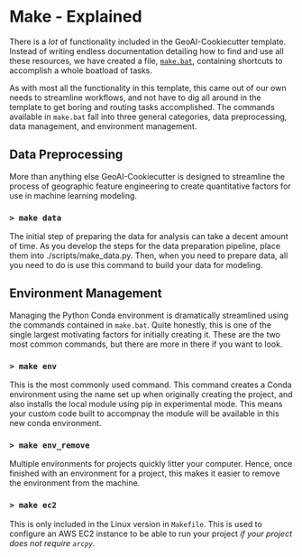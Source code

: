 # Make - Explained

There is a _lot_ of functionality included in the GeoAI-Cookiecutter template. Instead of writing endless documentation detailing how to find and use all these resources, we have created a file, [`make.bat`](https://github.com/Esri/geoai-cookiecutter/blob/master/%7B%7Bcookiecutter.project_name%7D%7D/make.bat), containing shortcuts to accomplish a whole boatload of tasks. 

As with most all the functionality in this template, this came out of our own needs to streamline workflows, and not have to dig all around in the template to get boring and routing tasks accomplished. The commands available in `make.bat` fall into three general categories, data preprocessing, data management, and environment management.

## Data Preprocessing

More than anything else GeoAI-Cookiecutter is designed to streamline the process of geographic feature engineering to create quantitative factors for use in machine learning modeling.

### `> make data`

The initial step of preparing the data for analysis can take a decent amount of time. As you develop the steps for the data preparation pipeline, place them into ./scripts/make_data.py. Then, when you need to prepare data, all you need to do is use this command to build your data for modeling.

## Environment Management

Managing the Python Conda environment is dramatically streamlined using the commands contained in `make.bat`. Quite honestly, this is one of the single largest motivating factors for initially creating it. These are the two most common commands, but there are more in there if you want to look.

### `> make env`

This is the most commonly used command. This command creates a Conda environment using the name set up when originally creating the project, and also installs the local module using pip in experimental mode. This means your custom code built to accompnay the module will be available in this new conda environment.

### `> make env_remove`

Multiple environments for projects quickly litter your computer. Hence, once finished with an environment for a project, this makes it easier to remove the environment from the machine.

### `> make ec2`

This is only included in the Linux version in `Makefile`. This is used to configure an AWS EC2 instance to be able to run your project _if your project does not require `arcpy`_.